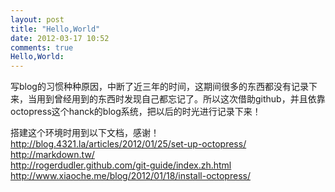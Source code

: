```yaml
---
layout: post
title: "Hello,World"
date: 2012-03-17 10:52
comments: true
Hello,World: 
---
```

写blog的习惯种种原因，中断了近三年的时间，这期间很多的东西都没有记录下来，当用到曾经用到的东西时发现自己都忘记了。所以这次借助github，并且依靠octopress这个hanck的blog系统，把以后的时光进行记录下来！  

搭建这个环境时用到以下文档，感谢！  
<http://blog.4321.la/articles/2012/01/25/set-up-octopress/>  
<http://markdown.tw/>  
<http://rogerdudler.github.com/git-guide/index.zh.html>  
<http://www.xiaoche.me/blog/2012/01/18/install-octopress/>


